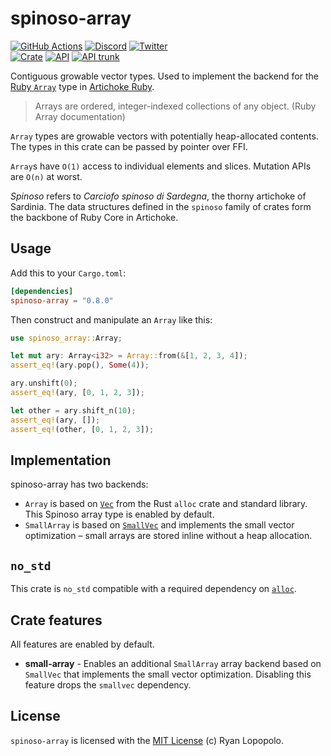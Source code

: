 # spinoso-array

[![GitHub Actions](https://github.com/artichoke/artichoke/workflows/CI/badge.svg)](https://github.com/artichoke/artichoke/actions)
[![Discord](https://img.shields.io/discord/607683947496734760)](https://discord.gg/QCe2tp2)
[![Twitter](https://img.shields.io/twitter/follow/artichokeruby?label=Follow&style=social)](https://twitter.com/artichokeruby)
<br>
[![Crate](https://img.shields.io/crates/v/spinoso-array.svg)](https://crates.io/crates/spinoso-array)
[![API](https://docs.rs/spinoso-array/badge.svg)](https://docs.rs/spinoso-array)
[![API trunk](https://img.shields.io/badge/docs-trunk-blue.svg)](https://artichoke.github.io/artichoke/spinoso_array/)

Contiguous growable vector types. Used to implement the backend for the [Ruby
`Array`][ruby-array] type in [Artichoke Ruby][artichoke].

> Arrays are ordered, integer-indexed collections of any object. (Ruby Array
> documentation)

`Array` types are growable vectors with potentially heap-allocated contents. The
types in this crate can be passed by pointer over FFI.

`Array`s have `O(1)` access to individual elements and slices. Mutation APIs are
`O(n)` at worst.

_Spinoso_ refers to _Carciofo spinoso di Sardegna_, the thorny artichoke of
Sardinia. The data structures defined in the `spinoso` family of crates form the
backbone of Ruby Core in Artichoke.

## Usage

Add this to your `Cargo.toml`:

```toml
[dependencies]
spinoso-array = "0.8.0"
```

Then construct and manipulate an `Array` like this:

```rust
use spinoso_array::Array;

let mut ary: Array<i32> = Array::from(&[1, 2, 3, 4]);
assert_eq!(ary.pop(), Some(4));

ary.unshift(0);
assert_eq!(ary, [0, 1, 2, 3]);

let other = ary.shift_n(10);
assert_eq!(ary, []);
assert_eq!(other, [0, 1, 2, 3]);
```

## Implementation

spinoso-array has two backends:

- `Array` is based on [`Vec`] from the Rust `alloc` crate and standard library.
  This Spinoso array type is enabled by default.
- `SmallArray` is based on [`SmallVec`] and implements the small vector
  optimization – small arrays are stored inline without a heap allocation.

## `no_std`

This crate is `no_std` compatible with a required dependency on [`alloc`].

## Crate features

All features are enabled by default.

- **small-array** - Enables an additional `SmallArray` array backend based on
  `SmallVec` that implements the small vector optimization. Disabling this
  feature drops the `smallvec` dependency.

## License

`spinoso-array` is licensed with the [MIT License](LICENSE) (c) Ryan Lopopolo.

[ruby-array]: https://ruby-doc.org/core-2.6.3/Array.html
[artichoke]: https://github.com/artichoke/artichoke
[`vec`]: https://doc.rust-lang.org/alloc/vec/struct.Vec.html
[`smallvec`]: https://docs.rs/smallvec/latest/smallvec/struct.SmallVec.html
[`alloc`]: https://doc.rust-lang.org/alloc/
